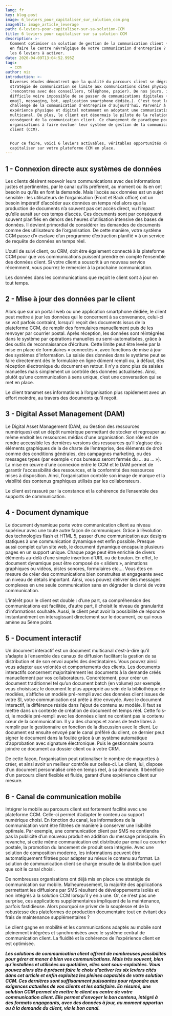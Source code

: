 ```yaml
---
lang: fr
key: blog-post
image: 6_leviers_pour_capitaliser_sur_solution_ccm.png
imageAlt: image_article_leverage
path: 6-leviers-pour-capitaliser-sur-sa-solution-CCM
title: 6 leviers pour capitaliser sur sa solution CCM
description: >-
  Comment optimiser sa solution de gestion de la communication client (CCM) pour
  en faire le centre névralgique de votre communication d'entreprise ? Découvrez
  les 6 leviers à activer. 
date: 2020-04-09T13:04:52.995Z
tags:
  - ccm
author: niz
introduction: >-
  Diverses études démontrent que la qualité du parcours client se dégrade si la
  stratégie de communication se limite aux communications dites physiques
  (rencontres avec des conseillers, téléphone, papier). De nos jours, il semble
  difficile voire impossible de se passer de communications digitales (site web,
  email, messaging, bot, application smartphone dédiée…). C'est tout le
  challenge de la communication d'entreprise d'aujourd'hui. Parvenir à lier
  expérience physique et digital notamment en adoptant une communication
  multicanal. De plus, le client est désormais le pilote de la relation, et par
  conséquent de la communication client. Ce changement de paradigme pousse les
  organisations à faire évoluer leur système de gestion de la communication
  client (CCM).


  Pour ce faire, voici 6 leviers activables, véritables opportunités de
  capitaliser sur votre plateforme CCM en place.
---
```

## 1 - Connexion directe aux systèmes de données

Les clients désirent recevoir leurs communications avec des informations justes et pertinentes, par le canal qu’ils préfèrent, au moment où ils en ont besoin ou qu’ils en font la demande. Mais l’accès aux données est un sujet sensible : les utilisateurs de l’organisation (Front et Back office) ont un besoin impératif d’accéder aux données en temps réel alors que la production de documents n’a souvent pas cet accès direct, vu l’impact qu’elle aurait sur ces temps d’accès. Ces documents sont par conséquent souvent planifiés en dehors des heures d’utilisation intensive des bases de données. Il devient primordial de considérer les demandes de documents comme des utilisateurs de l’organisation. De cette manière, votre système CCM passe d’« esclave d’un programme d’extraction planifié » à un service de requête de données en temps réel.

L’outil de suivi client, ou CRM, doit être également connecté à la plateforme CCM pour que vos communications puissent prendre en compte l’ensemble des données client. Si votre client a souscrit à un nouveau service récemment, vous pourrez le remercier à la prochaine communication.

Les données dans les communications que reçoit le client sont à jour en tout temps.

## 2 - Mise à jour des données par le client

Alors que sur un portail web ou une application smartphone dédiée, le client peut mettre à jour les données qui le concernent à sa convenance, celui-ci se voit parfois contraint, lorsqu’il reçoit des documents issus de la plateforme CCM, de remplir des formulaires manuellement puis de les renvoyer par courrier postal. Après réception, les données sont réintégrées dans le système par opérations manuelles ou semi-automatisées, grâce à des outils de reconnaissance d’écriture. Cette limite peut être levée par la mise en place de formulaires « connectés », avec fonctions de mise à jour des systèmes d’information. La saisie des données dans le système peut se faire directement dès le formulaire en ligne dûment rempli ou, à défaut, dès réception électronique du document en retour. Il n’y a donc plus de saisies manuelles mais simplement un contrôle des données actualisées. Ainsi, plutôt qu’une communication à sens unique, c’est une conversation qui se met en place.

Le client transmet ses informations à l’organisation plus rapidement avec un effort moindre, au travers des documents qu’il reçoit.

## 3 - Digital Asset Management (DAM)

Le Digital Asset Management (DAM, ou Gestion des ressources numériques) est un dépôt numérique permettant de stocker et regrouper au même endroit les ressources médias d'une organisation. Son rôle est de rendre accessible les dernières versions des ressources qu’il s’agisse des éléments graphiques de la de charte de l’entreprise, des éléments de droit comme des conditions générales, des campagnes marketing, ou des messages types (par exemple « nos bureaux seront fermés du … au … »). La mise en œuvre d’une connexion entre le CCM et le DAM permet de garantir l’accessibilité des ressources, et la conformité des ressources mises à disposition. Ainsi, l’organisation contrôle son image de marque et la viabilité des contenus graphiques utilisés par les collaborateurs.

Le client est rassuré par la constance et la cohérence de l’ensemble des supports de communication.

## 4 - Document dynamique

Le document dynamique porte votre communication client au niveau supérieur avec une toute autre façon de communiquer. Grâce à l’évolution des technologies flash et HTML 5, passer d’une communication aux designs statiques à une communication dynamique est enfin possible. Presque aussi complet qu’un site web, le document dynamique encapsule plusieurs pages en un support unique. Chaque page peut être enrichie de divers éléments au-delà d’une simple insertion d’URL ou de bouton. En effet, le document dynamique peut être composé de « sliders », animations graphiques ou vidéos, pistes sonores, formulaires etc.... Vous êtes en mesure de créer des communications bien construites et engageante avec un niveau de détails important. Ainsi, vous pouvez délivrer des messages complexes en une seule communication sans en dégrader la clarté de votre communication.

L’intérêt pour le client est double : d’une part, sa compréhension des communications est facilitée, d’autre part, il choisit le niveau de granularité d’informations souhaité. Aussi, le client peut avoir la possibilité de répondre instantanément en interagissant directement sur le document, ce qui nous amène au 5ème point.

## 5 - Document interactif

Un document interactif est un document multicanal c’est-à-dire qu’il s’adapte à l’ensemble des canaux de diffusion facilitant la gestion de sa distribution et de son envoi auprès des destinataires. Vous pouvez ainsi vous adapter aux volontés et comportements des clients. Les documents interactifs concernent majoritairement les documents à la demande créés manuellement par vos collaborateurs. Concrètement, pour créer un document traditionnel tel qu’un document batch (en volume) par exemple, vous choisissez le document le plus approprié au sein de la bibliothèque de modèles, s’affiche un modèle pré-rempli avec des données client issues de votre SI, votre communication est prête à être envoyée. Avec le document interactif, la différence réside dans l’ajout de contenu au modèle. Il faut se mettre dans un contexte de création de document en temps réel. Cette fois-ci, le modèle pré-rempli avec les données client ne contient pas le contenu cœur de la communication. Il y a des champs et zones de texte libres à remplir par le gestionnaire en fonction de la discussion avec le client. Le document est ensuite envoyé par le canal préféré du client, ce dernier peut signer le document dans la foulée grâce à un système automatique d’approbation avec signature électronique. Puis le gestionnaire pourra joindre ce document au dossier client ou à votre CRM.

De cette façon, l’organisation peut rationaliser le nombre de maquettes à créer, et ainsi avoir un meilleur contrôle sur celles-ci. Le client, lui, dispose d’un document personnalisé créé en temps réel, à sa demande. Il bénéficie d’un parcours client flexible et fluide, garant d’une expérience client sur mesure.

## 6 - Canal de communication mobile

Intégrer le mobile au parcours client est fortement facilité avec une plateforme CCM. Celle-ci permet d’adapter le contenu au support numérique choisi. En fonction du canal, les informations de la communication vont être filtrées de manière à conserver une lisibilité optimale. Par exemple, une communication client par SMS ne contiendra pas la publicité d’un nouveau produit en addition du message principale. En revanche, si cette même communication est distribuée par email ou courrier postale, la promotion du lancement de produit sera intégrée. Avec une solution de composition moderne, les informations peuvent être automatiquement filtrées pour adapter au mieux le contenu au format. La solution de communication client se charge ensuite de la distribution quel que soit le canal choisi.

De nombreuses organisations ont déjà mis en place une stratégie de communication sur mobile. Malheureusement, la majorité des applications permettant les diffusions par SMS résultent de développements isolés et non intégrés à la solution CCM lorsqu’il y en a une. Or, ce n’est pas une surprise, ces applications supplémentaires impliquent de la maintenance, parfois fastidieuse. Alors pourquoi se priver de la souplesse et de la robustesse des plateformes de production documentaire tout en évitant des frais de maintenance supplémentaires ?

Le client gagne en mobilité et les communications adaptés au mobile sont pleinement intégrées et synchronisées avec le système central de communication client. La fluidité et la cohérence de l’expérience client en est optimisée.



***Les solutions de communication client offrent de nombreuses possibilités pour gérer et mener à bien vos communications. Mais très souvent, bien qu’installées et utilisées au quotidien, elles sont sous-exploitées. Vous pouvez alors dès à présent faire le choix d’activer les six leviers cités dans cet article et enfin exploitez les pleines capacités de votre solution CCM. Ces dernières sont suffisamment puissantes pour répondre aux exigences actuelles de vos clients et les satisfaire. En résumé, une solution CCM permet de mettre le client au centre de votre communication client. Elle permet d’envoyer le bon contenu, intégré à des formats engageants, avec des données à jour, au moment opportun ou à la demande du client, via le bon canal.***